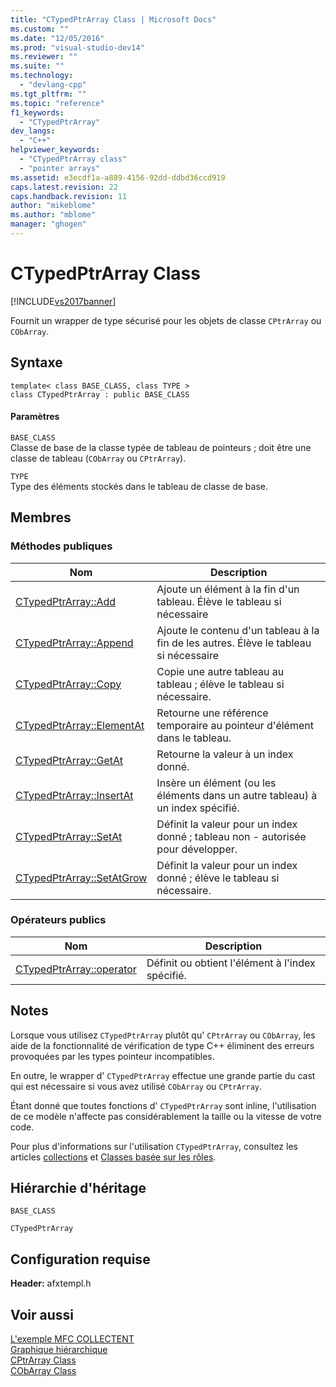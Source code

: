 ```yaml
---
title: "CTypedPtrArray Class | Microsoft Docs"
ms.custom: ""
ms.date: "12/05/2016"
ms.prod: "visual-studio-dev14"
ms.reviewer: ""
ms.suite: ""
ms.technology: 
  - "devlang-cpp"
ms.tgt_pltfrm: ""
ms.topic: "reference"
f1_keywords: 
  - "CTypedPtrArray"
dev_langs: 
  - "C++"
helpviewer_keywords: 
  - "CTypedPtrArray class"
  - "pointer arrays"
ms.assetid: e3ecdf1a-a889-4156-92dd-ddbd36ccd919
caps.latest.revision: 22
caps.handback.revision: 11
author: "mikeblome"
ms.author: "mblome"
manager: "ghogen"
---
```

# CTypedPtrArray Class
[!INCLUDE[vs2017banner](../../assembler/inline/includes/vs2017banner.md)]

Fournit un wrapper de type sécurisé pour les objets de classe `CPtrArray` ou `CObArray`.  
  
## Syntaxe  
  
```  
template< class BASE_CLASS, class TYPE >  
class CTypedPtrArray : public BASE_CLASS  
```  
  
#### Paramètres  
 `BASE_CLASS`  
 Classe de base de la classe typée de tableau de pointeurs ; doit être une classe de tableau \(`CObArray` ou `CPtrArray`\).  
  
 `TYPE`  
 Type des éléments stockés dans le tableau de classe de base.  
  
## Membres  
  
### Méthodes publiques  
  
|Nom|Description|  
|---------|-----------------|  
|[CTypedPtrArray::Add](../Topic/CTypedPtrArray::Add.md)|Ajoute un élément à la fin d'un tableau.  Élève le tableau si nécessaire|  
|[CTypedPtrArray::Append](../Topic/CTypedPtrArray::Append.md)|Ajoute le contenu d'un tableau à la fin de les autres.  Élève le tableau si nécessaire|  
|[CTypedPtrArray::Copy](../Topic/CTypedPtrArray::Copy.md)|Copie une autre tableau au tableau ; élève le tableau si nécessaire.|  
|[CTypedPtrArray::ElementAt](../Topic/CTypedPtrArray::ElementAt.md)|Retourne une référence temporaire au pointeur d'élément dans le tableau.|  
|[CTypedPtrArray::GetAt](../Topic/CTypedPtrArray::GetAt.md)|Retourne la valeur à un index donné.|  
|[CTypedPtrArray::InsertAt](../Topic/CTypedPtrArray::InsertAt.md)|Insère un élément \(ou les éléments dans un autre tableau\) à un index spécifié.|  
|[CTypedPtrArray::SetAt](../Topic/CTypedPtrArray::SetAt.md)|Définit la valeur pour un index donné ; tableau non \- autorisée pour développer.|  
|[CTypedPtrArray::SetAtGrow](../Topic/CTypedPtrArray::SetAtGrow.md)|Définit la valeur pour un index donné ; élève le tableau si nécessaire.|  
  
### Opérateurs publics  
  
|Nom|Description|  
|---------|-----------------|  
|[CTypedPtrArray::operator](../Topic/CTypedPtrArray::operator.md)|Définit ou obtient l'élément à l'index spécifié.|  
  
## Notes  
 Lorsque vous utilisez `CTypedPtrArray` plutôt qu' `CPtrArray` ou `CObArray`, les aide de la fonctionnalité de vérification de type C\+\+ éliminent des erreurs provoquées par les types pointeur incompatibles.  
  
 En outre, le wrapper d' `CTypedPtrArray` effectue une grande partie du cast qui est nécessaire si vous avez utilisé `CObArray` ou `CPtrArray`.  
  
 Étant donné que toutes fonctions d' `CTypedPtrArray` sont inline, l'utilisation de ce modèle n'affecte pas considérablement la taille ou la vitesse de votre code.  
  
 Pour plus d'informations sur l'utilisation `CTypedPtrArray`, consultez les articles [collections](../../mfc/collections.md) et [Classes basée sur les rôles](../../mfc/template-based-classes.md).  
  
## Hiérarchie d'héritage  
 `BASE_CLASS`  
  
 `CTypedPtrArray`  
  
## Configuration requise  
 **Header:** afxtempl.h  
  
## Voir aussi  
 [L'exemple MFC COLLECTENT](../../top/visual-cpp-samples.md)   
 [Graphique hiérarchique](../../mfc/hierarchy-chart.md)   
 [CPtrArray Class](../../mfc/reference/cptrarray-class.md)   
 [CObArray Class](../../mfc/reference/cobarray-class.md)